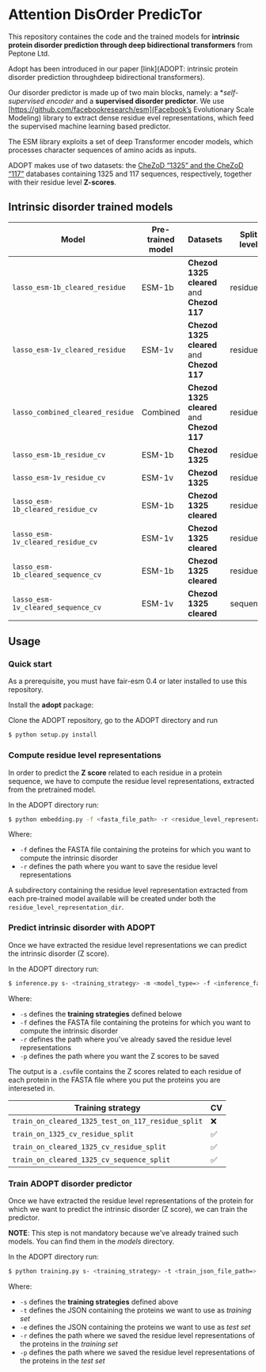 # Attention DisOrder  PredicTor

This repository containes the code and the trained models for **intrinsic protein disorder prediction through deep bidirectional transformers** from Peptone Ltd.

Adopt has been introduced in our paper [link](ADOPT: intrinsic protein disorder prediction throughdeep bidirectional transformers).

Our disorder predictor is made up of two main blocks, namely: a **self-supervised encoder* and a **supervised disorder predictor**. We use [https://github.com/facebookresearch/esm](Facebook’s Evolutionary Scale Modeling) library to extract dense residue evel representations, which feed the  supervised machine learning based predictor. 

The ESM library exploits a set of deep Transformer encoder models, which processes character sequences of amino acids as inputs.

ADOPT makes use of two datasets: the [CheZoD  “1325” and the CheZoD “117”](https://github.com/protein-nmr/CheZOD) databases containing 1325 and 117 sequences, respectively, together with their  residue level **Z-scores**.

## Intrinsic disorder trained models

| Model | Pre-trained model | Datasets | Split level | CV |
|-------|-------------------|----------|-------------|----|
| `lasso_esm-1b_cleared_residue` | ESM-1b | **Chezod 1325 cleared** and **Chezod 117** | residue | :x: |
| `lasso_esm-1v_cleared_residue` | ESM-1v | **Chezod 1325 cleared** and **Chezod 117** | residue | :x: |
| `lasso_combined_cleared_residue` | Combined | **Chezod 1325 cleared** and **Chezod 117** | residue | :x: |
| `lasso_esm-1b_residue_cv` | ESM-1b | **Chezod 1325** | residue | :white_check_mark: |
| `lasso_esm-1v_residue_cv` | ESM-1v | **Chezod 1325** | residue | :white_check_mark: |
| `lasso_esm-1b_cleared_residue_cv` | ESM-1b | **Chezod 1325 cleared** | residue | :white_check_mark: |
| `lasso_esm-1v_cleared_residue_cv` | ESM-1v | **Chezod 1325 cleared** | residue | :white_check_mark: |
| `lasso_esm-1b_cleared_sequence_cv` | ESM-1b | **Chezod 1325 cleared** | residue | :white_check_mark: |
| `lasso_esm-1v_cleared_sequence_cv` | ESM-1v | **Chezod 1325 cleared** | sequence | :white_check_mark: |

## Usage

### Quick start

As a prerequisite, you must have fair-esm 0.4 or later installed to use this repository.

Install the **adopt** package:

Clone the ADOPT repository, go to the ADOPT directory and run

```bash
$ python setup.py install
```

### Compute residue level representations

In order to predict the **Z score** related to each residue in a protein sequence, we have to compute the residue level representations, extracted from the pretrained model. 

In the ADOPT directory run:

```bash
$ python embedding.py -f <fasta_file_path> -r <residue_level_representation_dir>
```

Where:
* `-f` defines the FASTA file containing the proteins for which you want to compute the intrinsic disorder
* `-r` defines the path where you want to save the residue level representations

A subdirectory containing the residue level representation extracted from each pre-trained model available will be created under both the `residue_level_representation_dir`.


### Predict intrinsic disorder with ADOPT

Once we have extracted the residue level representations we can predict the intrinsic disorder (Z score).

In the ADOPT directory run:

```bash
$ inference.py s- <training_strategy> -m <model_type=> -f <inference_fasta_file=> -r <inference_repr_dir> -p <predicted_z_scores_file>
```

Where:
* `-s` defines the **training strategies** defined belowe
* `-f` defines the FASTA file containing the proteins for which you want to compute the intrinsic disorder
* `-r` defines the path where you've already saved the residue level representations
* `-p` defines the path where you want the Z scores to be saved

The output is a `.csv`file contains the Z scores related to each residue of each protein in the FASTA file where you put the proteins you are intereseted in.

| Training strategy | CV |
|-------------------|----|
| `train_on_cleared_1325_test_on_117_residue_split` | :x: |
| `train_on_1325_cv_residue_split`| :white_check_mark: |
| `train_on_cleared_1325_cv_residue_split`| :white_check_mark: |
| `train_on_cleared_1325_cv_sequence_split`| :white_check_mark: |


### Train ADOPT disorder predictor

Once we have extracted the residue level representations of the protein for which we want to predict the intrinsic disorder (Z score), we can train the predictor.

**NOTE**: This step is not mandatory because we've already trained such models. You can find them in the *models* directory.

In the ADOPT directory run:

```bash
$ python training.py s- <training_strategy> -t <train_json_file_path=> -e <test_json_file_path=> -r <train_residue_level_representation_dir> -p <test_residue_level_representation_dir>
```

Where:
* `-s` defines the **training strategies** defined above
* `-t` defines the JSON containing the proteins we want to use as *training set*
* `-e` defines the JSON containing the proteins we want to use as *test set*
* `-r` defines the path where we saved the residue level representations of the proteins in the *training set*
* `-p` defines the path where we saved the residue level representations of the proteins in the *test set*

